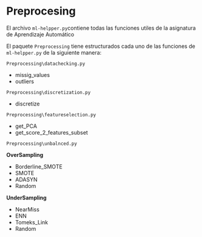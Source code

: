 # Preprocesing 
El archivo ```ml-helpper.py```contiene todas las funciones utiles de la asignatura de Aprendizaje Automático

El paquete ```Preprocessing``` tiene estructurados cada uno de las funciones de ```ml-helpper.py``` de la siguiente manera:

```Preprocessing\datachecking.py```
- missig_values
- outliers

```Preprocessing\discretization.py```
- discretize

```Preprocessing\featureselection.py```
- get_PCA
- get_score_2_features_subset

```Preprocessing\unbalnced.py```

**OverSampling**
- Borderline_SMOTE
- SMOTE
- ADASYN
- Random

**UnderSampling**
- NearMiss
- ENN
- Tomeks_Link
- Random

